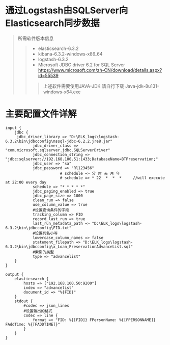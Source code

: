 # 通过Logstash由SQLServer向Elasticsearch同步数据

>所需软件版本信息
>>* elasticsearch-6.3.2
>>* kibana-6.3.2-windows-x86_64
>>* logstash-6.3.2
>>* Microsoft JDBC driver 6.2 for SQL Server https://www.microsoft.com/zh-CN/download/details.aspx?id=55539
>>> 上述软件需要使用JAVA-JDK 请自行下载
>>Java-jdk-8u131-windows-x64.exe
# 主要配置文件详解
```
input {
    jdbc {
     jdbc_driver_library => "D:\ELK_logs\logstash-6.3.2\bin\jdbcconfig\mssql-jdbc-6.2.2.jre8.jar"
            jdbc_driver_class => "com.microsoft.sqlserver.jdbc.SQLServerDriver"
            jdbc_connection_string => "jdbc:sqlserver://192.168.100.51:1433;DatabaseName=BTPreservation;"
            jdbc_user => "sa"
            jdbc_password => "Rl123456"
                        # schedule => 分 时 天 月 年  
                        # schedule => * 22  *  *  *     //will execute at 22:00 every day
            schedule => "* * * * *"
            jdbc_paging_enabled => true
            jdbc_page_size => 1000
            clean_run => false
            use_column_value => true
            #设置查询条件的字段
            tracking_column => FID
            record_last_run => true
            last_run_metadata_path => "D:\ELK_logs\logstash-6.3.2\bin\jdbcconfig\FID.txt"
            #设置列名小写
            lowercase_column_names => false
            statement_filepath => "D:\ELK_logs\logstash-6.3.2\bin\jdbcconfig\x_Loan_PreservationAdvanceList.sql"
            #索引的类型
            type => "advancelist"
    }
}

output {
    elasticsearch {
        hosts => ["192.168.100.50:9200"]
        index => "advancelist"
        document_id => "%{FID}"
    }
    stdout {
        #codec => json_lines
        #设置输出的格式
        codec => line {
            format => "FID: %{[FID]} FPersonName: %{[FPERSONNAME]} FAddTime: %{[FADDTIME]}"
        }
    }
}
```
